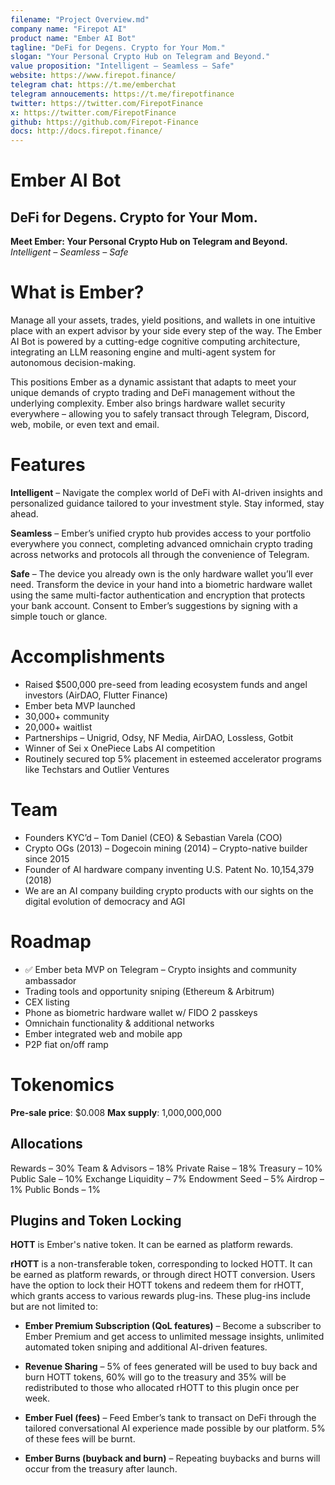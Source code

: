 ```yaml
---
filename: "Project Overview.md"
company name: "Firepot AI"
product name: "Ember AI Bot"
tagline: "DeFi for Degens. Crypto for Your Mom."
slogan: "Your Personal Crypto Hub on Telegram and Beyond."
value proposition: "Intelligent – Seamless – Safe"
website: https://www.firepot.finance/
telegram chat: https://t.me/emberchat
telegram annoucements: https://t.me/firepotfinance
twitter: https://twitter.com/FirepotFinance
x: https://twitter.com/FirepotFinance
github: https://github.com/Firepot-Finance
docs: http://docs.firepot.finance/
---
```



# Ember AI Bot
## DeFi for Degens. Crypto for Your Mom.


**Meet Ember: Your Personal Crypto Hub on Telegram and Beyond.**
_Intelligent – Seamless – Safe_


# What is Ember?

Manage all your assets, trades, yield positions, and wallets in one intuitive place with an expert advisor by your side every step of the way. The Ember AI Bot is powered by a cutting-edge cognitive computing architecture, integrating an LLM reasoning engine and multi-agent system for autonomous decision-making.

This positions Ember as a dynamic assistant that adapts to meet your unique demands of crypto trading and DeFi management without the underlying complexity. Ember also brings hardware wallet security everywhere – allowing you to safely transact through Telegram, Discord, web, mobile, or even text and email.


# Features

**Intelligent** – Navigate the complex world of DeFi with AI-driven insights and personalized guidance tailored to your investment style. Stay informed, stay ahead.

**Seamless** – Ember’s unified crypto hub provides access to your portfolio everywhere you connect, completing advanced omnichain crypto trading across networks and protocols all through the convenience of Telegram.

**Safe** – The device you already own is the only hardware wallet you’ll ever need. Transform the device in your hand into a biometric hardware wallet using the same multi-factor authentication and encryption that protects your bank account. Consent to Ember’s suggestions by signing with a simple touch or glance.


# Accomplishments

- Raised $500,000 pre-seed from leading ecosystem funds and angel investors (AirDAO, Flutter Finance)
- Ember beta MVP launched
- 30,000+ community
- 20,000+ waitlist
- Partnerships – Unigrid, Odsy, NF Media, AirDAO, Lossless, Gotbit
- Winner of Sei x OnePiece Labs AI competition
- Routinely secured top 5% placement in esteemed accelerator programs like Techstars and Outlier Ventures


# Team

- Founders KYC’d – Tom Daniel (CEO) & Sebastian Varela (COO)  
- Crypto OGs (2013) – Dogecoin mining (2014) – Crypto-native builder since 2015
- Founder of AI hardware company inventing U.S. Patent No. 10,154,379 (2018)
- We are an AI company building crypto products with our sights on the digital evolution of democracy and AGI


# Roadmap

- ✅ Ember beta MVP on Telegram – Crypto insights and community ambassador
- Trading tools and opportunity sniping (Ethereum & Arbitrum)
- CEX listing
- Phone as biometric hardware wallet w/ FIDO 2 passkeys
- Omnichain functionality & additional networks
- Ember integrated web and mobile app
- P2P fiat on/off ramp


# Tokenomics

**Pre-sale price**: $0.008
**Max supply**: 1,000,000,000

## Allocations
Rewards – 30%
Team & Advisors – 18%
Private Raise – 18%
Treasury – 10%
Public Sale – 10%
Exchange Liquidity – 7%
Endowment Seed – 5%
Airdrop – 1%
Public Bonds – 1%


## Plugins and Token Locking

**HOTT** is Ember's native token. It can be earned as platform rewards.

**rHOTT** is a non-transferable token, corresponding to locked HOTT. It can be earned as platform rewards, or through direct HOTT conversion. Users have the option to lock their HOTT tokens and redeem them for rHOTT, which grants access to various rewards plug-ins. These plug-ins include but are not limited to:

- **Ember Premium Subscription (QoL features)** – Become a subscriber to Ember Premium and get access to unlimited message insights, unlimited automated token sniping and additional AI-driven features.

- **Revenue Sharing** – 5% of fees generated will be used to buy back and burn HOTT tokens, 60% will go to the treasury and 35% will be redistributed to those who allocated rHOTT to this plugin once per week.

- **Ember Fuel (fees)** – Feed Ember’s tank to transact on DeFi through the tailored conversational AI experience made possible by our platform. 5% of these fees will be burnt.

- **Ember Burns (buyback and burn)** – Repeating buybacks and burns will occur from the treasury after launch.